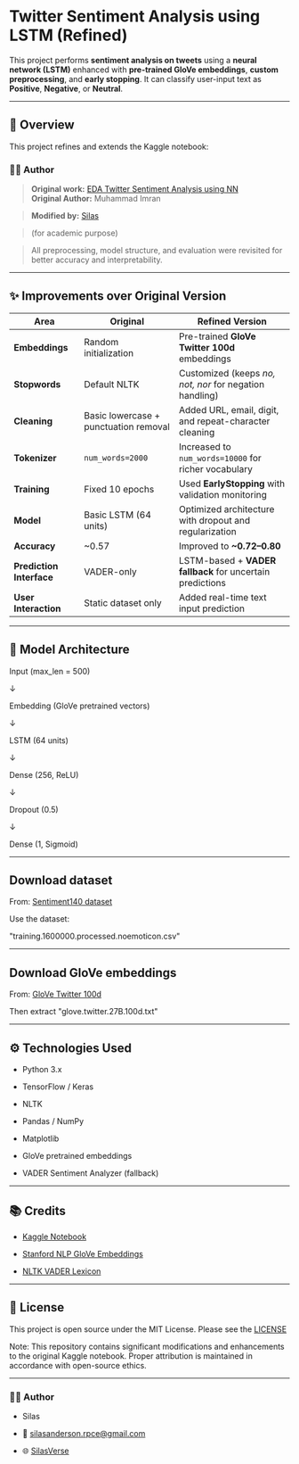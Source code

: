 # Twitter Sentiment Analysis using LSTM (Refined)

This project performs **sentiment analysis on tweets** using a **neural network (LSTM)** enhanced with **pre-trained GloVe embeddings**, **custom preprocessing**, and **early stopping**.  It can classify user-input text as **Positive**, **Negative**, or **Neutral**.

---

## 🚀 Overview

This project refines and extends the Kaggle notebook:

### 👨‍💻 Author

> **Original work:** [EDA Twitter Sentiment Analysis using NN](https://www.kaggle.com/code/muhammadimran112233/eda-twitter-sentiment-analysis-using-nn)  
> **Original Author:** Muhammad Imran

> **Modified by:** [Silas](https://github.com/SilasVerse)

> (for academic purpose)

> All preprocessing, model structure, and evaluation were revisited for better accuracy and interpretability.

---

## ✨ Improvements over Original Version

| Area | Original | Refined Version |
|------|-----------|----------------|
| **Embeddings** | Random initialization | Pre-trained **GloVe Twitter 100d** embeddings |
| **Stopwords** | Default NLTK | Customized (keeps *no, not, nor* for negation handling) |
| **Cleaning** | Basic lowercase + punctuation removal | Added URL, email, digit, and repeat-character cleaning |
| **Tokenizer** | `num_words=2000` | Increased to `num_words=10000` for richer vocabulary |
| **Training** | Fixed 10 epochs | Used **EarlyStopping** with validation monitoring |
| **Model** | Basic LSTM (64 units) | Optimized architecture with dropout and regularization |
| **Accuracy** | ~0.57 | Improved to **~0.72–0.80** |
| **Prediction Interface** | VADER-only | LSTM-based + **VADER fallback** for uncertain predictions |
| **User Interaction** | Static dataset only | Added real-time text input prediction |

---

## 🧩 Model Architecture

Input (max_len = 500)

   ↓
   
Embedding (GloVe pretrained vectors)

   ↓
   
LSTM (64 units)

   ↓
   
Dense (256, ReLU)

   ↓
   
Dropout (0.5)

   ↓
   
Dense (1, Sigmoid)

--------------

## Download dataset

From: [Sentiment140 dataset](https://www.kaggle.com/datasets/kazanova/sentiment140)

Use the dataset:

"training.1600000.processed.noemoticon.csv"

----
## Download GloVe embeddings

From: [GloVe Twitter 100d](https://nlp.stanford.edu/projects/glove/)

Then extract "glove.twitter.27B.100d.txt"

-------------

## ⚙️ Technologies Used

- Python 3.x

- TensorFlow / Keras

- NLTK

- Pandas / NumPy

- Matplotlib

- GloVe pretrained embeddings

- VADER Sentiment Analyzer (fallback)

-----
## 📚 Credits

- [Kaggle Notebook](https://www.kaggle.com/code/muhammadimran112233/eda-twitter-sentiment-analysis-using-nn)

- [Stanford NLP GloVe Embeddings](https://nlp.stanford.edu/projects/glove/)

- [NLTK VADER Lexicon](https://github.com/cjhutto/vaderSentiment)

------

## 🪪 License

This project is open source under the MIT License.
Please see the [LICENSE](https://github.com/SilasVerse/Twitter-Sentiment-Analysis-Upgrade/blob/main/LICENSE)

Note: This repository contains significant modifications and enhancements to the original Kaggle notebook.
Proper attribution is maintained in accordance with open-source ethics.

---------
### 👨‍💻 Author

- Silas

- 📧 silasanderson.rpce@gmail.com

- 🌐 [SilasVerse](https://github.com/SilasVerse) 
